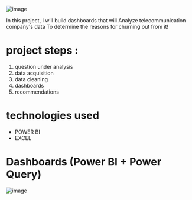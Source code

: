 ![image](https://user-images.githubusercontent.com/84546354/158067363-e7856052-b58e-464d-b0c0-a61466c02621.png)

In this project, I will build dashboards that will Analyze telecommunication company's data To determine the reasons for churning out from it!

# project steps :
1. question under analysis
2. data acquisition
3. data cleaning
4. dashboards
5. recommendations

# technologies used
* POWER BI
* EXCEL
# Dashboards (Power BI + Power Query)
![image](https://github.com/Abdelnaem2002/Churn-Telco-Customers/assets/58599482/01d43f40-6b32-44f5-99c6-ddbfc553b32c)

